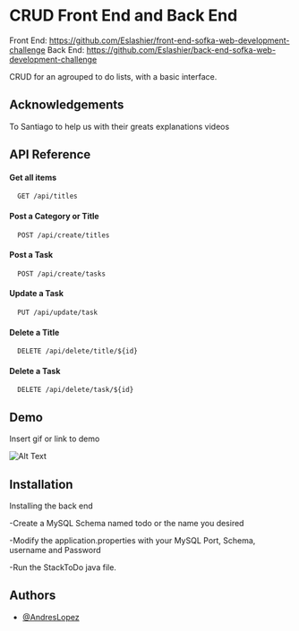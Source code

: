 
# CRUD Front End and Back End

Front End: https://github.com/Eslashier/front-end-sofka-web-development-challenge
Back End: https://github.com/Eslashier/back-end-sofka-web-development-challenge

CRUD for an agrouped to do lists, with a basic interface.

## Acknowledgements

To Santiago to help us with their greats explanations videos

## API Reference

#### Get all items

```http
  GET /api/titles
```

#### Post a Category or Title

```http
  POST /api/create/titles
```

#### Post a Task

```http
  POST /api/create/tasks
```

#### Update a Task

```http
  PUT /api/update/task
```

#### Delete a Title

```http
  DELETE /api/delete/title/${id}
```

#### Delete a Task

```http
  DELETE /api/delete/task/${id}
```




## Demo

Insert gif or link to demo

![Alt Text](https://i.gyazo.com/1fd3d2716a725a3bbb1278ab1b9906fa.gif)


## Installation

Installing the back end

-Create a MySQL Schema named todo or the name you desired

-Modify the application.properties with your MySQL Port, Schema, username and Password

-Run the StackToDo java file.
    
## Authors

- [@AndresLopez](https://www.github.com/Eslashier)

